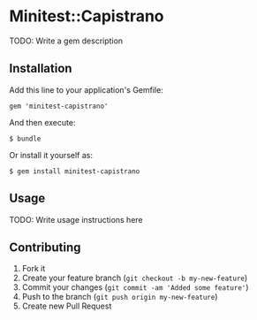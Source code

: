 # Minitest::Capistrano

TODO: Write a gem description

## Installation

Add this line to your application's Gemfile:

    gem 'minitest-capistrano'

And then execute:

    $ bundle

Or install it yourself as:

    $ gem install minitest-capistrano

## Usage

TODO: Write usage instructions here

## Contributing

1. Fork it
2. Create your feature branch (`git checkout -b my-new-feature`)
3. Commit your changes (`git commit -am 'Added some feature'`)
4. Push to the branch (`git push origin my-new-feature`)
5. Create new Pull Request
